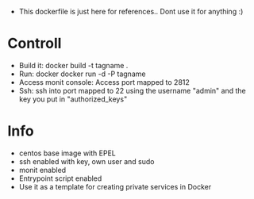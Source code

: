 * This dockerfile is just here for references.. Dont use it for anything :)

# Controll
* Build it: docker build -t tagname .
* Run: docker docker run -d -P tagname
* Access monit console: Access port mapped to 2812
* Ssh: ssh into port mapped to 22 using the username "admin" and the key you put in "authorized_keys"

# Info
* centos base image with EPEL
* ssh enabled with key, own user and sudo
* monit enabled
* Entrypoint script enabled
* Use it as a template for creating private services in Docker
